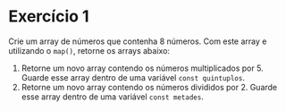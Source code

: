 # Exercício 1
Crie um array de números que contenha 8 números.
Com este array e utilizando o `map()`, retorne os arrays abaixo:

1. Retorne um novo array contendo os números multiplicados por 5. Guarde esse array dentro de uma variável `const quintuplos`.
2. Retorne um novo array contendo os números divididos por 2. Guarde esse array dentro de uma variável `const metades`.
